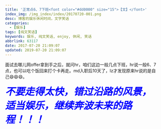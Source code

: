 ```yaml
---
title: '正常点6、7下班<font color="#dd0000" size="15">【文】</font>'
index_img: /img_index/index/20170720-001.png
desc: 博客的娱乐休闲时间，文字笑话
categories:
  - [娱乐]
tags: [纯文笑话]
keywords: 娱乐, 纯文笑话, enjoy, 休闲, 笑话
abbrlink: 63117
date: 2017-07-20 21:09:07
updated: 2019-07-20 21:09:07
---
```



面试去哪儿网offer拿到手之后，就问hr，咱们这边一般几点下班，hr说一般6、7点，也可以吃个饭回来打个卡再走。md入职后10天了，lz才发现原来hr说的是自己😄😄😄。


<!--more-->

***<font color="blue" size="6">不要走得太快，错过沿路的风景，适当娱乐，继续奔波未来的路程！！！</font>***
